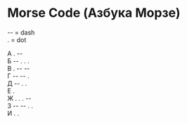# Morse Code (Азбука Морзе)
-- = dash<br>
.  = dot<br>

А  . --<br>
Б  -- . . .<br> 
В . -- --<br>
Г -- -- .<br>
Д -- . .<br>
Е .<br>
Ж . . . --<br>
З -- -- . . <br>
И . .<br>


